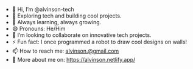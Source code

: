 - 👋 Hi, I’m @alvinson-tech
- 🚀 Exploring tech and building cool projects.
- 🌱 Always learning, always growing.
- 😄 Pronouns: He/Him
- 💞️ I’m looking to collaborate on innovative tech projects.  
- ⚡ Fun fact: I once programmed a robot to draw cool designs on walls!
- 📫 How to reach me: alvinson.@gmail.com  
- 📍 More about me on: https://alvinson.netlify.app/
